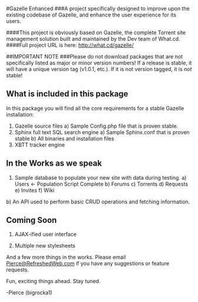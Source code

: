 #Gazelle Enhanced
###A project specifically designed to improve upon the existing codebase of Gazelle, and enhance the user experience for its users.

####This project is obviously based on Gazelle, the complete Torrent site management solution built and maintained by the Dev team of What.cd.
####Full project URL is here: http://what.cd/gazelle/

##IMPORTANT NOTE
###Please do not download packages that are not specifically listed as major or minor version numbers! If a release is stable, it will have a unique version tag (v1.0.1, etc.). If it is not version tagged, it is *not* stable!


What is included in this package
--------------------------------

In this package you will find all the core requirements for a stable Gazelle installation:

1) Gazelle source files
	a) Sample Config.php file that is proven stable.
2) Sphinx full text SQL search engine
	a) Sample Sphinx.conf that is proven stable
	b) All binaries and installation files
3) XBTT tracker engine

In the Works as we speak
------------------------

1) Sample database to populate your new site with data during testing.
	a) Users  <- Population Script Complete
	b) Forums
	c) Torrents
	d) Requests
	e) Invites
	f) Wiki

b) An API used to perform basic CRUD operations and fetching information.

Coming Soon
-----------

1) AJAX-ified user interface

2) Multiple new stylesheets

And a few more things in the works. Please email Pierce@RefreshedWeb.com if you have any suggestions or feature requests.

Fun, exciting things ahead. Stay tuned. 

-Pierce (bigrocka1)